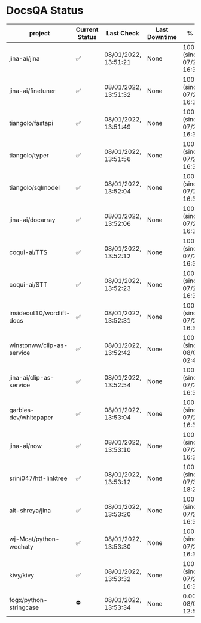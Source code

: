 # DocsQA Status

|         project         |Current Status|     Last Check     |Last Downtime|              % Uptime              |
|-------------------------|--------------|--------------------|-------------|------------------------------------|
|jina-ai/jina             |✅            |08/01/2022, 13:51:21|None         |100.000 (since 07/29/2022, 16:38:18)|
|jina-ai/finetuner        |✅            |08/01/2022, 13:51:32|None         |100.000 (since 07/29/2022, 16:38:18)|
|tiangolo/fastapi         |✅            |08/01/2022, 13:51:49|None         |100.000 (since 07/29/2022, 16:38:18)|
|tiangolo/typer           |✅            |08/01/2022, 13:51:56|None         |100.000 (since 07/29/2022, 16:38:18)|
|tiangolo/sqlmodel        |✅            |08/01/2022, 13:52:04|None         |100.000 (since 07/29/2022, 16:38:18)|
|jina-ai/docarray         |✅            |08/01/2022, 13:52:06|None         |100.000 (since 07/29/2022, 16:38:18)|
|coqui-ai/TTS             |✅            |08/01/2022, 13:52:12|None         |100.000 (since 07/29/2022, 16:38:18)|
|coqui-ai/STT             |✅            |08/01/2022, 13:52:23|None         |100.000 (since 07/29/2022, 16:38:18)|
|insideout10/wordlift-docs|✅            |08/01/2022, 13:52:31|None         |100.000 (since 07/29/2022, 16:38:18)|
|winstonww/clip-as-service|✅            |08/01/2022, 13:52:42|None         |100.000 (since 08/01/2022, 02:40:51)|
|jina-ai/clip-as-service  |✅            |08/01/2022, 13:52:54|None         |100.000 (since 07/29/2022, 16:38:18)|
|garbles-dev/whitepaper   |✅            |08/01/2022, 13:53:04|None         |100.000 (since 07/29/2022, 16:38:18)|
|jina-ai/now              |✅            |08/01/2022, 13:53:10|None         |100.000 (since 07/29/2022, 16:38:18)|
|srini047/htf-linktree    |✅            |08/01/2022, 13:53:12|None         |100.000 (since 07/31/2022, 18:29:28)|
|alt-shreya/jina          |✅            |08/01/2022, 13:53:20|None         |100.000 (since 07/29/2022, 16:38:18)|
|wj-Mcat/python-wechaty   |✅            |08/01/2022, 13:53:30|None         |100.000 (since 07/29/2022, 16:38:18)|
|kivy/kivy                |✅            |08/01/2022, 13:53:32|None         |100.000 (since 07/29/2022, 16:38:18)|
|fogx/python-stringcase   |⛔️           |08/01/2022, 13:53:34|None         |0.000 (since 08/01/2022, 12:54:44)  |
